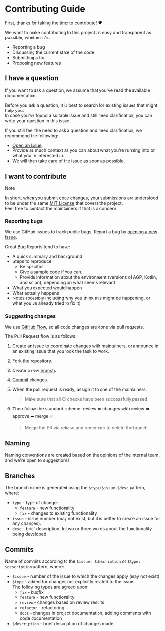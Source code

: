 # Contributing Guide

First, thanks for taking the time to contribute! ❤️

We want to make contributing to this project as easy and transparent as possible, whether it's:

- Reporting a bug
- Discussing the current state of the code
- Submitting a fix
- Proposing new features

## I have a question

If you want to ask a question, we assume that you've read the available documentation.

Before you ask a question, it is best to search for existing issues that might help you.  
In case you've found a suitable issue and still need clarification, you can write your question in this issue.

If you still feel the need to ask a question and need clarification, we recommend the following:

- [Open an Issue][open-issue].
- Provide as much context as you can about what you’re running into or what you're interested in.
- We will then take care of the issue as soon as possible.

## I want to contribute

> [!NOTE]
>
> In short, when you submit code changes, your submissions are understood to be under the same [MIT License][mit] that covers the project.  
> Feel free to contact the maintainers if that is a concern.

### Reporting bugs

We use GitHub issues to track public bugs.
Report a bug by [opening a new issue][open-issue].

Great Bug Reports tend to have:

- A quick summary and background
- Steps to reproduce
  - Be specific!
  - Give a sample code if you can.
  - Provide information about the environment (versions of AGP, Kotlin, and so on), depending on what seems relevant
- What you expected would happen
- What actually happens
- Notes (possibly including why you think this might be happening, or what you've already tried to fix it)

### Suggesting changes

We use [GitHub Flow][github-flow], so all code changes are done via pull requests.

The Pull Request flow is as follows:

1. Create an issue to coordinate changes with maintainers, or announce in an existing issue that you took the task to work.  
2. Fork the repository.
3. Create a new [branch](#branches).
4. [Commit](#commits) changes.  

5. When the pull request is ready, assign it to one of the maintainers.  
   > Make sure that all CI checks have been successfully passed
6. Then follow the standard scheme: review :arrow_right: changes with review :arrow_right: approve :arrow_right: merge :white_check_mark:.  
   > Merge the PR via rebase and remember to delete the branch.

## Naming

Naming conventions are created based on the opinions of the internal team, and we're open to suggestions!

## Branches

The branch name is generated using the `$type/$issue-$desc` pattern, where:

- `type` - type of change:
  - `feature` - new functionality
  - `fix` - changes to existing functionality
- `issue` - issue number (may not exist, but it is better to create an issue for any changes).
- `desc` - brief description. In two or three words about the functionality being developed.

## Commits

Name of commits according to the `$issue: $description` or `$type: $description` pattern, where:

- `$issue` - number of the issue to which the changes apply (may not exist)
- `$type` - added for changes not explicitly related to the issue.  
    The following types are agreed upon:
  - `fix` - bugfix
  - `feature` - new functionality
  - `review` - changes based on review results
  - `refactor` - refactoring
  - `docs` - changes in project documentation, adding comments with code documentation
- `$description` - brief description of changes made  
&nbsp;  

<!-- Links -->
[open-issue]: https://Github.com/RedMadRobot/%Stub%/issues/new
[mit]: https://choosealicense.com/licenses/mit/
[github-flow]: https://docs.github.com/en/get-started/using-github/github-flow
